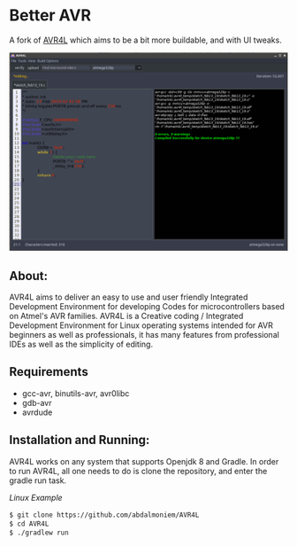 # Better AVR
A fork of [AVR4L](https://github.com/abdalmoniem/AVR4L) which aims to be a bit more buildable, and with UI 
tweaks.

![a screenshot of the two panel UI](Main_UI.png)

## About:
AVR4L aims to deliver an easy to use and user friendly Integrated Development Environment for developing Codes for microcontrollers based on Atmel's AVR families. AVR4L is a Creative coding / Integrated Development Environment for Linux operating systems intended for AVR beginners as well as professionals, it has many features from professional IDEs as well as the simplicity of editing.

## Requirements
- gcc-avr, binutils-avr, avr0libc
- gdb-avr
- avrdude

## Installation and Running:

AVR4L works on any system that supports Openjdk 8 and Gradle.
In order to run AVR4L, all one needs to do is clone the repository, and enter the gradle run task.

*Linux Example*

```
$ git clone https://github.com/abdalmoniem/AVR4L
$ cd AVR4L
$ ./gradlew run
```
